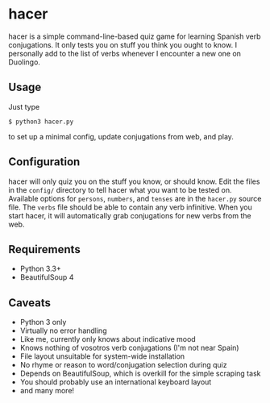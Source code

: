 hacer
=====

hacer is a simple command-line-based quiz game for learning Spanish verb
conjugations. It only tests you on stuff you think you ought to know. I
personally add to the list of verbs whenever I encounter a new one on Duolingo.

Usage
-----

Just type

    $ python3 hacer.py

to set up a minimal config, update conjugations from web, and play.

Configuration
-------------

hacer will only quiz you on the stuff you know, or should know. Edit the files
in the `config/` directory to tell hacer what you want to be tested on.
Available options for `persons`, `numbers`, and `tenses` are in the `hacer.py`
source file. The `verbs` file should be able to contain any verb infinitive.
When you start hacer, it will automatically grab conjugations for new verbs
from the web.

Requirements
------------

  - Python 3.3+
  - BeautifulSoup 4

Caveats
-------

  - Python 3 only
  - Virtually no error handling
  - Like me, currently only knows about indicative mood
  - Knows nothing of vosotros verb conjugations (I'm not near Spain)
  - File layout unsuitable for system-wide installation
  - No rhyme or reason to word/conjugation selection during quiz
  - Depends on BeautifulSoup, which is overkill for the simple scraping task
  - You should probably use an international keyboard layout
  - and many more!
